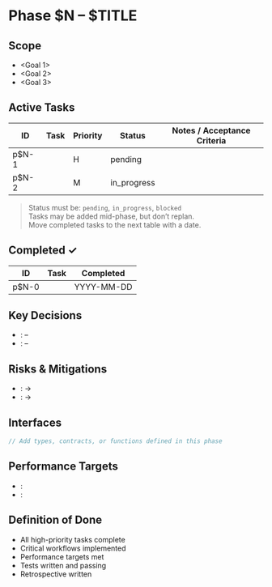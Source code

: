 # Phase $N – $TITLE

## Scope

- <Goal 1>
- <Goal 2>
- <Goal 3>

## Active Tasks

| ID    | Task | Priority | Status      | Notes / Acceptance Criteria |
| ----- | ---- | -------- | ----------- | --------------------------- |
| p$N-1 |      | H        | pending     |                             |
| p$N-2 |      | M        | in_progress |                             |

> Status must be: `pending`, `in_progress`, `blocked`  
> Tasks may be added mid-phase, but don’t replan.  
> Move completed tasks to the next table with a date.

## Completed ✓

| ID    | Task | Completed  |
| ----- | ---- | ---------- |
| p$N-0 |      | YYYY-MM-DD |

## Key Decisions

- **<Decision>**: <Outcome> – <Reason>
- **<Decision>**: <Outcome> – <Reason>

## Risks & Mitigations

- **<Risk>**: <Impact> → <Mitigation>
- **<Risk>**: <Impact> → <Mitigation>

## Interfaces

```ts
// Add types, contracts, or functions defined in this phase
```

## Performance Targets

- <Metric>: <Target>
- <Metric>: <Target>

## Definition of Done

- All high-priority tasks complete
- Critical workflows implemented
- Performance targets met
- Tests written and passing
- Retrospective written
